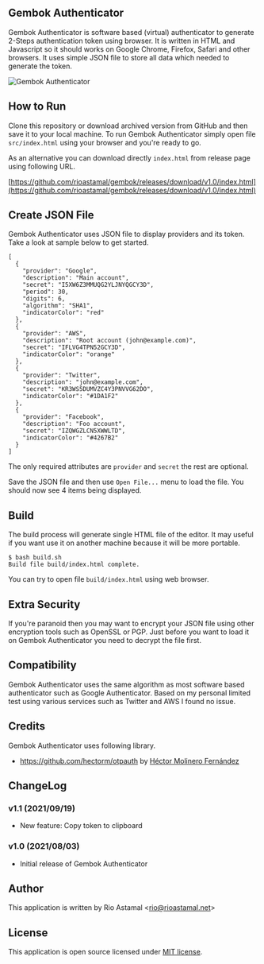 ## Gembok Authenticator

Gembok Authenticator is software based (virtual) authenticator to generate 2-Steps authentication token using browser. It is written in HTML and Javascript so it should works on Google Chrome, Firefox, Safari and other browsers. It uses simple JSON file to store all data which needed to generate the token.

![Gembok Authenticator](https://s3.amazonaws.com/rioastamal-assets/gembok/01-gembok-authenticator.png)

## How to Run

Clone this repository or download archived version from GitHub and then save it to your local machine. To run Gembok Authenticator simply open file `src/index.html` using your browser and you're ready to go.

As an alternative you can download directly `index.html` from release page using following URL.

[https://github.com/rioastamal/gembok/releases/download/v1.0/index.html](https://github.com/rioastamal/gembok/releases/download/v1.0/index.html)

## Create JSON File

Gembok Authenticator uses JSON file to display providers and its token. Take a look at sample below to get started.

```
[
  {
    "provider": "Google",
    "description": "Main account",
    "secret": "I5XW6Z3MMUQG2YLJNYQGCY3D",
    "period": 30,
    "digits": 6,
    "algorithm": "SHA1",
    "indicatorColor": "red"
  },
  {
    "provider": "AWS",
    "description": "Root account (john@example.com)",
    "secret": "IFLVG4TPN52GCY3D",
    "indicatorColor": "orange"
  },
  {
    "provider": "Twitter",
    "description": "john@example.com",
    "secret": "KR3WS5DUMVZC4Y3PNVVG62DO",
    "indicatorColor": "#1DA1F2"
  },
  {
    "provider": "Facebook",
    "description": "Foo account",
    "secret": "IZQWGZLCN5XWWLTD",
    "indicatorColor": "#4267B2"
  }
]
```

The only required attributes are `provider` and `secret` the rest are optional.

Save the JSON file and then use `Open File...` menu to load the file. You should now see 4 items being displayed.

## Build

The build process will generate single HTML file of the editor. It may useful if you want use it on another machine because it will be more portable.

```
$ bash build.sh
Build file build/index.html complete.
```

You can try to open file `build/index.html` using web browser.

## Extra Security

If you're paranoid then you may want to encrypt your JSON file using other encryption tools such as OpenSSL or PGP. Just before you want to load it on Gembok Authenticator you need to decrypt the file first.

## Compatibility

Gembok Authenticator uses the same algorithm as most software based authenticator such as Google Authenticator. Based on my personal limited test using various services such as Twitter and AWS I found no issue.

## Credits

Gembok Authenticator uses following library.

- https://github.com/hectorm/otpauth by [Héctor Molinero Fernández](https://github.com/hectorm/)

## ChangeLog

### v1.1 (2021/09/19)

* New feature: Copy token to clipboard

### v1.0 (2021/08/03)

* Initial release of Gembok Authenticator

## Author

This application is written by Rio Astamal &lt;rio@rioastamal.net&gt;

## License

This application is open source licensed under [MIT license](http://opensource.org/licenses/MIT).
